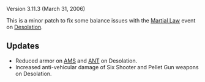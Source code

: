 Version 3.11.3 (March 31, 2006)

This is a minor patch to fix some balance issues with the
[Martial Law](../archive/events/Martial_Law.md) event on
[Desolation](../locations/Desolation.md).

## Updates

- Reduced armor on [AMS](../vehicles/Advanced_Mobile_Station.md) and
  [ANT](../vehicles/Advanced_Nanite_Transport.md) on Desolation.
- Increased anti-vehicular damage of Six Shooter and Pellet Gun weapons on
  Desolation.
